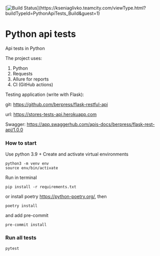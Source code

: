 [![Build Status](https://teamcity.jetbrains.com/guestAuth/app/rest/builds/buildType:(id:PythonApiTests_Build)/statusIcon)](https://kseniaglivko.teamcity.com/viewType.html?buildTypeId=PythonApiTests_Build&guest=1)
# Python api tests

Api tests in Python

The project uses:
1. Python
2. Requests
3. Allure for reports
4. CI (GitHub actions)


Testing application (write with Flask):

git: https://github.com/berpress/flask-restful-api

url: https://stores-tests-api.herokuapp.com

Swagger: https://app.swaggerhub.com/apis-docs/berpress/flask-rest-api/1.0.0


### How to start

Use python 3.9 +
Create and activate virtual environments

```
python3 -m venv env
source env/bin/activate
```

Run in terminal

```
pip install -r requirements.txt
```

or install poetry https://python-poetry.org/, then

```
poetry install
```

and add pre-commit
```
pre-commit install
```

### Run all tests

```
pytest
```

